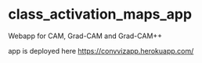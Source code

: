 # class_activation_maps_app
Webapp for CAM, Grad-CAM and Grad-CAM++

app is deployed here https://convvizapp.herokuapp.com/

